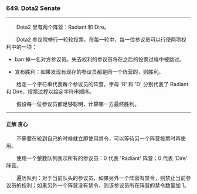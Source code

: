 ### 649. Dota2 Senate

-----

&emsp;&emsp;Dota2 里有两个阵营：Radiant 和 Dire。
            
&emsp;&emsp;Dota2 参议院举行一轮轮投票。在每一轮中，每一位参议员可以行使两项权利中的一项：
            
- ban 掉一名对方参议员。失去权利的参议员将在之后的投票过程中被跳过。
            
- 宣布胜利：如果发现有现存的参议员都是同一个阵营的，则胜利。
            
&emsp;&emsp;给定一个字符串代表每个参议员的阵营，字母 'R' 和 'D' 分别代表了 Radiant 和 Dire，投票过程以给定字符串顺序。
      
&emsp;&emsp;假设每一位参议员都足够聪明，计算哪一方最终胜利。

-----

#### 正解 贪心

&emsp;&emsp;不需要在轮到自己的时候就立即使用禁令，可以等待另一个阵营投票时再使用。
            
&emsp;&emsp;使用一个整数队列表示所有的参议员：0 代表 'Radiant' 阵营；0 代表 'Dire' 阵营。
            
&emsp;&emsp;遍历队列：对于当前队头的参议员，如果另外一个阵营有禁令，则禁止当前参议员的权利；如果另外一个阵营没有禁令，则该参议员所在阵营的禁令数量加 1。
